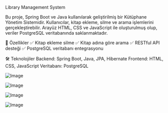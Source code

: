 Library Management System

Bu proje, Spring Boot ve Java kullanılarak geliştirilmiş bir Kütüphane Yönetim Sistemidir. Kullanıcılar, kitap ekleme, silme ve arama işlemlerini gerçekleştirebilir.
Arayüz HTML, CSS ve JavaScript ile oluşturulmuş olup, veriler PostgreSQL veritabanında saklanmaktadır.

🚀 Özellikler
✅ Kitap ekleme  silme
✅ Kitap adına göre arama
✅ RESTful API desteği
✅ PostgreSQL veritabanı entegrasyonu

🛠️ Teknolojiler
Backend: Spring Boot, Java, JPA, Hibernate
      Frontend: HTML, CSS, JavaScript
       Veritabanı: PostgreSQL




![Image](https://github.com/user-attachments/assets/8a12e9ff-e81b-4ad2-b0e8-673ec0477f29)

![Image](https://github.com/user-attachments/assets/6fbe496d-af34-405f-b491-80aec8ec2142)

![Image](https://github.com/user-attachments/assets/b2b4b9e5-8519-420a-9f7d-fdd7fdc0ccbe)

![Image](https://github.com/user-attachments/assets/5b91028c-2e25-469e-bfb3-ead830f91e1c)
